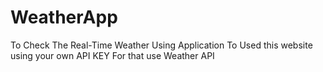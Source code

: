 # WeatherApp
To Check The Real-Time Weather Using Application
To Used this website using your own API KEY
For that use Weather API
